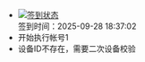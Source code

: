 - [![签到状态](https://github.com/womade/Cloud189-Actions/actions/workflows/main.yml/badge.svg?branch=main)](https://github.com/womade/Cloud189-Actions/actions/workflows/main.yml) <br> 签到时间：2025-09-28 18:37:02
- 开始执行帐号1
- 设备ID不存在，需要二次设备校验
